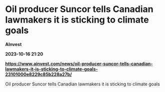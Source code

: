 # Oil producer Suncor tells Canadian lawmakers it is sticking to climate goals
**AInvest**

**2023-10-16 21:20**

**https://www.ainvest.com/news/oil-producer-suncor-tells-canadian-lawmakers-it-is-sticking-to-climate-goals-23101000e8229c85b228a27b/**

Oil producer Suncor tells Canadian lawmakers it is sticking to climate goals